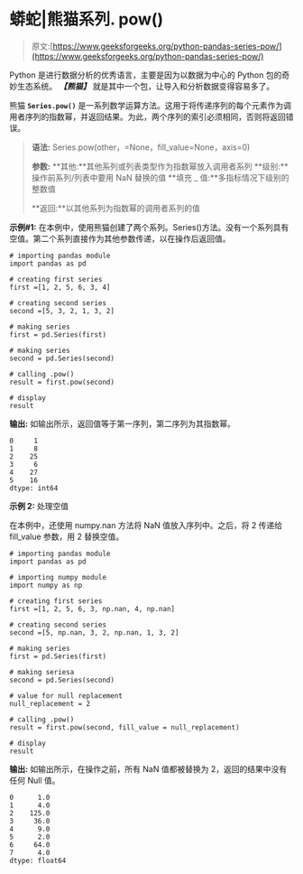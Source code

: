# 蟒蛇|熊猫系列. pow()

> 原文:[https://www.geeksforgeeks.org/python-pandas-series-pow/](https://www.geeksforgeeks.org/python-pandas-series-pow/)

Python 是进行数据分析的优秀语言，主要是因为以数据为中心的 Python 包的奇妙生态系统。 ***【熊猫】*** 就是其中一个包，让导入和分析数据变得容易多了。

熊猫 **`Series.pow()`** 是一系列数学运算方法。这用于将传递序列的每个元素作为调用者序列的指数幂，并返回结果。为此，两个序列的索引必须相同，否则将返回错误。

> **语法:** Series.pow(other，=None，fill_value=None，axis=0)
> 
> **参数:**
> **其他:**其他系列或列表类型作为指数幂放入调用者系列
> **级别:**操作前系列/列表中要用 NaN 替换的值
> **填充 _ 值:**多指标情况下级别的整数值
> 
> **返回:**以其他系列为指数幂的调用者系列的值

**示例#1:**
在本例中，使用熊猫创建了两个系列。Series()方法。没有一个系列具有空值。第二个系列直接作为其他参数传递，以在操作后返回值。

```
# importing pandas module
import pandas as pd

# creating first series
first =[1, 2, 5, 6, 3, 4]

# creating second series
second =[5, 3, 2, 1, 3, 2]

# making series
first = pd.Series(first)

# making series
second = pd.Series(second)

# calling .pow()
result = first.pow(second)

# display
result
```

**输出:**
如输出所示，返回值等于第一序列，第二序列为其指数幂。

```
0     1
1     8
2    25
3     6
4    27
5    16
dtype: int64

```

**示例 2:** 处理空值

在本例中，还使用 numpy.nan 方法将 NaN 值放入序列中。之后，将 2 传递给 fill_value 参数，用 2 替换空值。

```
# importing pandas module
import pandas as pd

# importing numpy module
import numpy as np

# creating first series
first =[1, 2, 5, 6, 3, np.nan, 4, np.nan]

# creating second series
second =[5, np.nan, 3, 2, np.nan, 1, 3, 2]

# making series
first = pd.Series(first)

# making seriesa
second = pd.Series(second)

# value for null replacement
null_replacement = 2

# calling .pow()
result = first.pow(second, fill_value = null_replacement)

# display
result
```

**输出:**
如输出所示，在操作之前，所有 NaN 值都被替换为 2，返回的结果中没有任何 Null 值。

```
0      1.0
1      4.0
2    125.0
3     36.0
4      9.0
5      2.0
6     64.0
7      4.0
dtype: float64
```